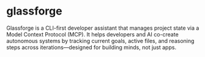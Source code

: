 # glassforge
Glassforge is a CLI-first developer assistant that manages project state via a Model Context Protocol (MCP). It helps developers and AI co-create autonomous systems by tracking current goals, active files, and reasoning steps across iterations—designed for building minds, not just apps.
